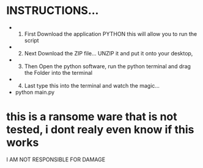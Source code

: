 # INSTRUCTIONS...
* 1. First Download the application PYTHON this will allow you to run the script
* 2. Next Download the ZIP file... UNZIP it and put it onto your desktop,
* 3. Then  Open the python software, run the python terminal and drag the Folder into the terminal
* 4. Last type this into the terminal and watch the magic...
*    python main.py

# this is a ransome ware that is not tested, i dont realy even know if this works
I AM NOT RESPONSIBLE FOR DAMAGE
